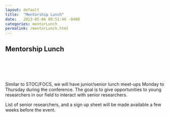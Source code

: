 ```yaml
---
layout: default
title:  "Mentorship Lunch"
date:   2023-05-06 09:51:46 -0400
categories: mentorLunch
permalink: /mentorLunch.html
---
```


<h2>Mentorship Lunch</h2>

<div style="padding-top: 60px;"></div>

Similar to STOC/FOCS, we will have junior/senior lunch meet-ups Monday to Thursday during the conference. The goal is to give opportunities to young researchers in our field to interact with senior researchers. 

List of senior researchers, and a sign up sheet will be made available a few weeks before the event. 


<div style="padding-bottom: 60px;"></div>
